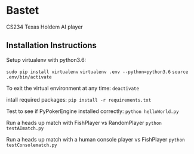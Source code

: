 # Bastet
CS234 Texas Holdem AI player

## Installation Instructions

Setup virtualenv with python3.6:

`sudo pip install virtualenv`
`virtualenv .env --python=python3.6`
`source .env/bin/activate`

To exit the virtual environment at any time:
`deactivate`

intall required packages:
`pip install -r requirements.txt`

Test to see if PyPokerEngine installed correctly:
`python helloWorld.py`

Run a heads up match with FishPlayer vs RandomPlayer
`python testAImatch.py`

Run a heads up match with a human console player vs FishPlayer
`python testConsolematch.py`
